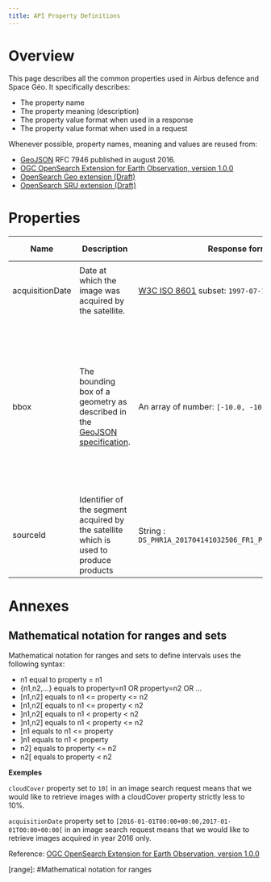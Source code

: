 ```yaml
---
title: API Property Definitions
---
```

# Overview

This page describes all the common properties used in Airbus defence and Space Géo. It specifically describes:
- The property name
- The property meaning (description)
- The property value format when used in a response
- The property value format when used in a request

Whenever possible, property names, meaning and values are reused from:
- [GeoJSON] RFC 7946 published in august 2016.
- [OGC OpenSearch Extension for Earth Observation, version 1.0.0]
- [OpenSearch Geo extension (Draft)]
- [OpenSearch SRU extension (Draft)]

# Properties

| Name | Description | Response format | Request format
| --- | --- | --- | --- 
| acquisitionDate | Date at which the image was acquired by the satellite. | [W3C ISO 8601] subset: `1997-07-16`| [W3C ISO 8601] subset [range] : `[2016-2017]`
| bbox | The bounding box of a geometry as described in the [GeoJSON specification](https://tools.ietf.org/html/rfc7946#section-5). | An array of number: `[-10.0, -10.0, 10.0, 10.0]` | An array of number: `[-10.0, -10.0, 10.0, 10.0]`. When used in a query parameter, the brackets are omitted: `-10.0, -10.0, 10.0, 10.0`
| sourceId | Identifier of the segment acquired by the satellite which is used to produce products | String : `DS_PHR1A_201704141032506_FR1_PX_W001N07_0418_03164` | String

# Annexes

## Mathematical notation for ranges and sets

Mathematical notation for ranges and sets to define intervals uses the following syntax: 
- n1 equal to property = n1
- {n1,n2,…} equals to property=n1 OR property=n2 OR …
- [n1,n2] equals to n1 <= property <= n2
- [n1,n2[ equals to n1 <= property < n2
- ]n1,n2[ equals to n1 < property < n2
- ]n1,n2] equals to n1 < property  <= n2
- [n1 equals to n1 <= property
- ]n1 equals to n1 < property
- n2] equals to property <= n2
- n2[ equals to property < n2

__Exemples__

`cloudCover` property set to `10[` in an image search request means that we would like to retrieve images with a cloudCover property strictly less to 10%.

`acquisitionDate` property set to `[2016-01-01T00:00+00:00,2017-01-01T00:00+00:00[` in an image search request means that we would like to retrieve images acquired in year 2016 only.

Reference: [OGC OpenSearch Extension for Earth Observation, version 1.0.0]

<!-- ......................................................................

                                     Links 

     ...................................................................... -->

<!-- Internal links -->
[range]: #Mathematical notation for ranges

<!-- External links -->
[GeoJSON]: https://tools.ietf.org/html/rfc7946
[OGC OpenSearch Extension for Earth Observation, version 1.0.0]: http://docs.opengeospatial.org/is/13-026r8/13-026r8.html
[OpenSearch Geo extension (Draft)]: http://www.opensearch.org/Specifications/OpenSearch/Extensions/Geo/1.0/Draft_2
[OpenSearch SRU extension (Draft)]: http://www.opensearch.org/Community/Proposal/Specifications/OpenSearch/Extensions/SRU/1.0/Draft_1
[W3C ISO 8601]: https://www.w3.org/TR/NOTE-datetime


